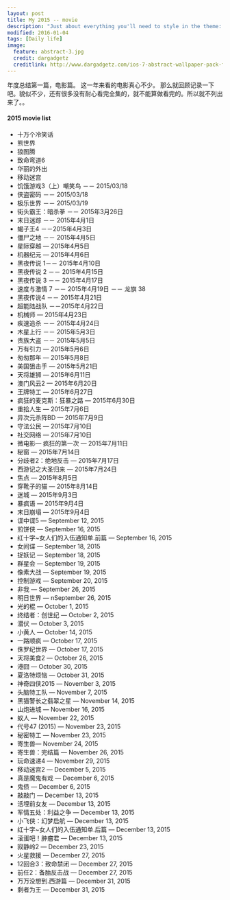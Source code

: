 ```yaml
---
layout: post
title: My 2015 -- movie
description: "Just about everything you'll need to style in the theme: headings, paragraphs, blockquotes, tables, code blocks, and more."
modified: 2016-01-04
tags: [Daily life]
image:
  feature: abstract-3.jpg
  credit: dargadgetz
  creditlink: http://www.dargadgetz.com/ios-7-abstract-wallpaper-pack-for-iphone-5-and-ipod-touch-retina/
---
```

年度总结第一篇，电影篇。 这一年来看的电影真心不少。 那么就回顾记录一下吧。貌似不少，还有很多没有耐心看完全集的，就不能算做看完的。所以就不列出来了。。

#### 2015 movie list
* 十万个冷笑话
* 熊世界
* 狼图腾
* 致命弯道6
* 华丽的外出
* 移动迷宫
* 饥饿游戏3（上）嘲笑鸟  －－ 2015/03/18
* 侠盗密码     －－ 2015/03/18
* 极乐世界     －－ 2015/03/19
* 街头霸王：暗杀拳 －－ 2015年3月26日
* 末日迷踪     －－ 2015年4月1日
* 蝎子王4 －－2015年4月3日
* 僵尸之地   －－ 2015年4月5日
* 星际穿越 — 2015年4月5日
* 机器纪元 — 2015年4月6日
* 黑夜传说 1－－ 2015年4月10日
* 黑夜传说 2 －－ 2015年4月15日
* 黑夜传说 3 －－ 2015年4月17日
* 速度与激情 7 －－ 2015年4月19日 －－ 龙旗 38
* 黑夜传说4 －－ 2015年4月21日
* 超能陆战队 －－2015年4月22日
* 机械师 — 2015年4月23日
* 疾速追杀   －－ 2015年4月24日
* 木星上行   －－ 2015年5月3日
* 贵族大盗 －－ 2015年5月5日
* 万有引力 — 2015年5月6日
* 匆匆那年 — 2015年5月8日
* 美国狙击手 — 2015年5月21日
* 天将雄狮 — 2015年6月11日
* 澳门风云2 — 2015年6月20日
* 王牌特工 — 2015年6月27日
* 疯狂的麦克斯：狂暴之路 — 2015年6月30日
* 重拾人生 — 2015年7月6日
* 异次元杀阵BD — 2015年7月9日
* 守法公民 — 2015年7月10日
* 社交网络 — 2015年7月10日
* 微电影— 疯狂的第一次 — 2015年7月11日
* 秘窗 —  2015年7月14日
* 分歧者2：绝地反击  — 2015年7月17日
* 西游记之大圣归来 — 2015年7月24日
* 焦点 — 2015年8月5日
* 穿靴子的猫 — 2015年8月14日
* 迷城 — 2015年9月3日
* 暴疯语 — 2015年9月4日
* 末日崩塌 — 2015年9月4日
* 谍中谍5 — September 12, 2015
* 煎饼侠 — September 16, 2015
* 红十字~女人们的入伍通知单.前篇 — September 16, 2015
* 女间谍 — September 18, 2015
* 捉妖记 — September 18, 2015
* 群星会 — September 19, 2015
* 像素大战 — September 19, 2015
* 控制游戏 — September 20, 2015
* 非我 — September 26, 2015
* 明日世界 — nSeptember 26, 2015
* 光的棍 — October 1, 2015
* 终结者：创世纪 — October 2, 2015
* 潜伏 — October 3, 2015
* 小黄人 — October 14, 2015
* 一路顺疯 — October 17, 2015
* 侏罗纪世界 — October 17, 2015
* 天将美食2 — October 26, 2015
* 港囧 — October 30, 2015
* 夏洛特烦恼 — October 31, 2015
* 神奇四侠2015 — November 3, 2015
* 头脑特工队 — November 7, 2015
* 黑猫警长之翡翠之星 — November 14, 2015
* 山炮进城 — November 16, 2015
* 蚁人 — November 22, 2015
* 代号47 (2015) — November 23, 2015
* 秘密特工 — November 23, 2015
* 寄生兽— November 24, 2015
* 寄生兽：完结篇 — November 26, 2015
* 玩命速递4 — November 29, 2015
* 移动迷宫2 — December 5, 2015
* 真是魔鬼有戏 — December 6, 2015
* 鬼债 — December 6, 2015
* 敲敲门 — December 13, 2015
* 活埋前女友 — December 13, 2015
* 军情五处：利益之争 — December 13, 2015
* 小飞侠：幻梦启航 — December 13, 2015
* 红十字~女人们的入伍通知单.后篇 — December 13, 2015
* 滚蛋吧！肿瘤君 — December 13, 2015
* 寂静岭2 — December 23, 2015
* 火星救援 — December 27, 2015
* 12回合3：致命禁闭 — December 27, 2015
* 前任2：备胎反击战 — December 27, 2015
* 万万没想到.西游篇 — December 31, 2015
* 剩者为王 — December 31, 2015
